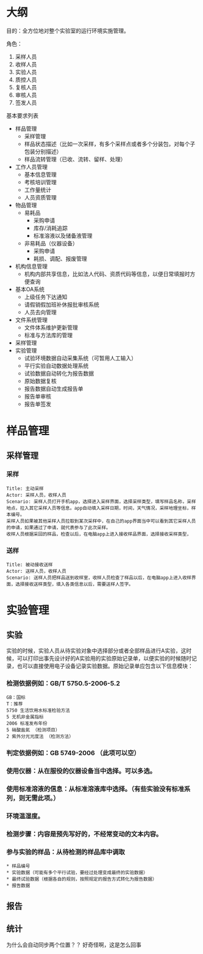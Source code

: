 # 大纲
目的：全方位地对整个实验室的运行环境实施管理。

角色：
1. 采样人员
2. 收样人员
3. 实验人员
4. 质控人员
5. 复核人员
6. 审核人员
7. 签发人员

基本要求列表
* 样品管理
	* 采样管理
	* 样品状态描述（比如一次采样，有多个采样点或者多个分装包，对每个子包装分别描述）
	* 样品流转管理（已收、流转、留样、处理）
* 工作人员管理
	* 基本信息管理
	* 考核培训管理
	* 工作量统计
	* 人员资质管理
* 物品管理
	* 易耗品
		* 采购申请
		* 库存/消耗追踪
		* 标准溶液以及储备液管理
	* 非易耗品（仪器设备）
		* 采购申请
		* 耗损、调配、报废管理
* 机构信息管理
	* 机构内部共享信息，比如法人代码、资质代码等信息，以便日常填报时方便查询
* 基本OA系统
	* 上级任务下达通知
	* 请假销假加班补休报批审核系统
	* 人员去向管理
* 文件系统管理
	* 文件体系维护更新管理
	* 标准与方法库的管理
* 采样管理
* 实验管理
	* 试验环境数据自动采集系统（可暂用人工输入）
	* 平行实验自动数据处理系统
	* 试验数据自动转化为报告数据
	* 原始数据复核
	* 报告数据自动生成报告单
	* 报告单审核
	* 报告单签发

# 样品管理
## 采样管理

### 采样

```
Title: 主动采样
Actor: 采样人员，收样人员
Scenario: 采样人员打开手机app，选择进入采样界面，选择采样类型，填写样品名称，采样地点，拉入其它采样人员等信息。app自动填入采样日期，时间，天气情况，采样地理坐标，样本编号。
采样人员如果被其他采样人员拉取到某次采样中，在自己的app界面当中可以看到其它采样人员的申请，如果通过了申请，就代表参与了此次采样。
收样人员根据采回的样品，检查以后，在电脑app上进入接收样品界面，选择接收采样类型，
```

### 送样

```
Title: 被动接收送样
Actor: 送样人员，收样人员
Scenario: 送样人员把样品送到收样室，收样人员检查了样品以后，在电脑app上进入收样界面，选择接收送样类型，填入各类信息以后，需要送样人签字。
```



#  实验管理
## 实验
实验的时候，实验人员从待实验对象中选择部分或者全部样品进行A实验，这时候，可以打印出事先设计好的A实验用的实验原始记录单，以便实验的时候随时记录，也可以直接使用电子设备记录实验数据。原始记录单应包含以下信息模块：  
### 检测依据例如：GB/T 5750.5-2006-5.2
	GB：国标
	T：推荐
	5750 生活饮用水标准检验方法
	5 无机非金属指标
	2006 标准发布年份
	5 硝酸盐氮 （检测项目）
	2 紫外分光光度法 （检测方法）
###  判定依据例如：GB 5749-2006 （此项可以空）
### 使用仪器：从在服役的仪器设备当中选择。可以多选。
### 使用标准溶液的信息：从标准溶液库中选择。（有些实验没有标准系列，则无需此项。）
### 环境温湿度。
### 检测步骤：内容是预先写好的，不经常变动的文本内容。
### 参与实验的样品：从待检测的样品库中调取
	* 样品编号
	* 实验数据（可能有多个平行试验，要经过处理变成最终的实验数据）
	* 最终试验数据（根据各自的规则，按照规定的报告方式转化为报告数据）
	* 报告数据
## 报告

## 统计
为什么会自动同步两个位置？？
好奇怪啊，这是怎么回事
<!--stackedit_data:
eyJoaXN0b3J5IjpbLTc2NTYzOTczLDMxNTA3NzkwOF19
-->